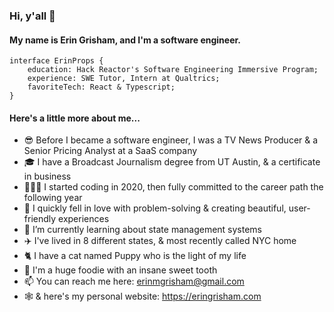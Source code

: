 ### Hi, y'all 👋

#### My name is Erin Grisham, and I'm a software engineer. 

    interface ErinProps {
        education: Hack Reactor's Software Engineering Immersive Program;
        experience: SWE Tutor, Intern at Qualtrics;
        favoriteTech: React & Typescript;
    }

#### Here's a little more about me...
- 😎 Before I became a software engineer, I was a TV News Producer & a Senior Pricing Analyst at a SaaS company
- 🎓 I have a Broadcast Journalism degree from UT Austin, & a certificate in business
- 🏃🏼‍♀️ I started coding in 2020, then fully committed to the career path the following year
- 💖 I quickly fell in love with problem-solving & creating beautiful, user-friendly experiences
- 🌱 I’m currently learning about state management systems
- ✈️ I've lived in 8 different states, & most recently called NYC home
- 🐈 I have a cat named Puppy who is the light of my life
- 🍩 I'm a huge foodie with an insane sweet tooth
- 📫 You can reach me here: erinmgrisham@gmail.com
- 🕸 & here's my personal website: https://eringrisham.com
